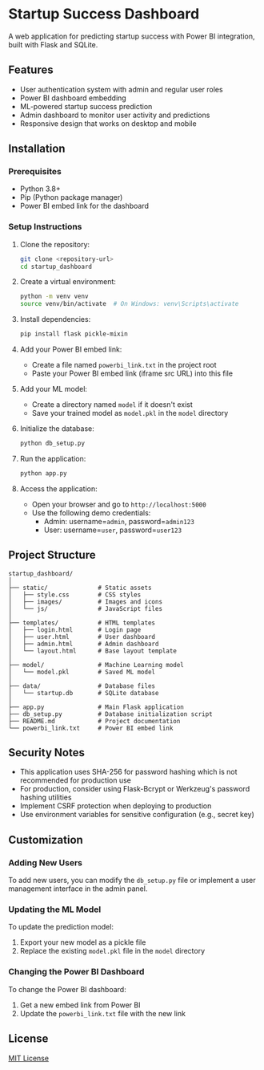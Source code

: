 # Startup Success Dashboard

A web application for predicting startup success with Power BI integration, built with Flask and SQLite.

## Features

- User authentication system with admin and regular user roles
- Power BI dashboard embedding
- ML-powered startup success prediction
- Admin dashboard to monitor user activity and predictions
- Responsive design that works on desktop and mobile

## Installation

### Prerequisites

- Python 3.8+
- Pip (Python package manager)
- Power BI embed link for the dashboard

### Setup Instructions

1. Clone the repository:
   ```bash
   git clone <repository-url>
   cd startup_dashboard
   ```

2. Create a virtual environment:
   ```bash
   python -m venv venv
   source venv/bin/activate  # On Windows: venv\Scripts\activate
   ```

3. Install dependencies:
   ```bash
   pip install flask pickle-mixin
   ```

4. Add your Power BI embed link:
   - Create a file named `powerbi_link.txt` in the project root
   - Paste your Power BI embed link (iframe src URL) into this file

5. Add your ML model:
   - Create a directory named `model` if it doesn't exist
   - Save your trained model as `model.pkl` in the `model` directory

6. Initialize the database:
   ```bash
   python db_setup.py
   ```

7. Run the application:
   ```bash
   python app.py
   ```

8. Access the application:
   - Open your browser and go to `http://localhost:5000`
   - Use the following demo credentials:
     - Admin: username=`admin`, password=`admin123`
     - User: username=`user`, password=`user123`

## Project Structure

```
startup_dashboard/
│
├── static/              # Static assets
│   ├── style.css        # CSS styles
│   ├── images/          # Images and icons
│   └── js/              # JavaScript files
│
├── templates/           # HTML templates
│   ├── login.html       # Login page
│   ├── user.html        # User dashboard
│   ├── admin.html       # Admin dashboard
│   └── layout.html      # Base layout template
│
├── model/               # Machine Learning model
│   └── model.pkl        # Saved ML model
│
├── data/                # Database files
│   └── startup.db       # SQLite database
│
├── app.py               # Main Flask application
├── db_setup.py          # Database initialization script
├── README.md            # Project documentation
└── powerbi_link.txt     # Power BI embed link
```

## Security Notes

- This application uses SHA-256 for password hashing which is not recommended for production use
- For production, consider using Flask-Bcrypt or Werkzeug's password hashing utilities
- Implement CSRF protection when deploying to production
- Use environment variables for sensitive configuration (e.g., secret key)

## Customization

### Adding New Users

To add new users, you can modify the `db_setup.py` file or implement a user management interface in the admin panel.

### Updating the ML Model

To update the prediction model:
1. Export your new model as a pickle file
2. Replace the existing `model.pkl` file in the `model` directory

### Changing the Power BI Dashboard

To change the Power BI dashboard:
1. Get a new embed link from Power BI
2. Update the `powerbi_link.txt` file with the new link

## License

[MIT License](LICENSE)